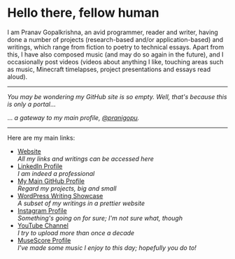 # Hello there, fellow human
I am Pranav Gopalkrishna, an avid programmer, reader and writer, having done a number of projects (research-based and/or application-based) and writings, which range from fiction to poetry to technical essays. Apart from this, I have also composed music (and may do so again in the future), and I occasionally post videos (videos about anything I like, touching areas such as music, Minecraft timelapses, project presentations and essays read aloud).

---

_You may be wondering my GitHub site is so empty. Well, that's because this is only a portal_...

... _a gateway to my main profile, [@pranigopu](https://github.com/pranigopu)._

---

Here are my main links:

- [Website](https://pranigopu.github.io) <br> _All my links and writings can be accessed here_
- [LinkedIn Profile](https://www.linkedin.com/in/pranav-gopalkrishna) <br> _I am indeed a professional_
- [My Main GitHub Profile](https://github.com/pranigopu) <br> _Regard my projects, big and small_
- [WordPress Writing Showcase](https://pranigopu.wordpress.com) <br> _A subset of my writings in a prettier website_
- [Instagram Profile](https://www.instagram.com/pranigopu) <br> _Something's going on for sure; I'm not sure what, though_
- [YouTube Channel](https://www.youtube.com/channel/UCcDIAVsQ2kmQLy2Dcnyd_ig) <br> _I try to upload more than once a decade_
- [MuseScore Profile](https://musescore.com/user/31737238) <br> _I've made some music I enjoy to this day; hopefully you do to!_
